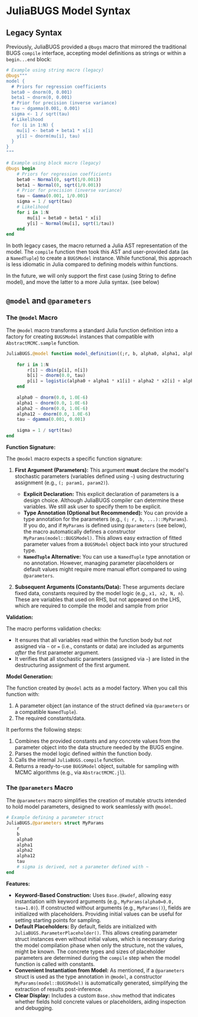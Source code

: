 # JuliaBUGS Model Syntax

## Legacy Syntax

Previously, JuliaBUGS provided a `@bugs` macro that mirrored the traditional BUGS `compile` interface, accepting model definitions as strings or within a `begin...end` block:

```julia
# Example using string macro (legacy)
@bugs"""
model {
  # Priors for regression coefficients
  beta0 ~ dnorm(0, 0.001)
  beta1 ~ dnorm(0, 0.001)
  # Prior for precision (inverse variance)
  tau ~ dgamma(0.001, 0.001)
  sigma <- 1 / sqrt(tau)
  # Likelihood
  for (i in 1:N) {
    mu[i] <- beta0 + beta1 * x[i]
    y[i] ~ dnorm(mu[i], tau)
  }
}
"""

# Example using block macro (legacy)
@bugs begin
    # Priors for regression coefficients
    beta0 ~ Normal(0, sqrt(1/0.001))
    beta1 ~ Normal(0, sqrt(1/0.001))
    # Prior for precision (inverse variance)
    tau ~ Gamma(0.001, 1/0.001)
    sigma = 1 / sqrt(tau)
    # Likelihood
    for i in 1:N
        mu[i] = beta0 + beta1 * x[i]
        y[i] ~ Normal(mu[i], sqrt(1/tau))
    end
end
```

In both legacy cases, the macro returned a Julia AST representation of the model. The `compile` function then took this AST and user-provided data (as a `NamedTuple`) to create a `BUGSModel` instance. While functional, this approach is less idiomatic in Julia compared to defining models within functions.

In the future, we will only support the first case (using String to define model), and move the latter to a more Julia syntax. (see below)

## `@model` and `@parameters`


### The `@model` Macro

The `@model` macro transforms a standard Julia function definition into a factory for creating `BUGSModel` instances that compatible with `AbstractMCMC.sample` function.

```julia
JuliaBUGS.@model function model_definition((;r, b, alpha0, alpha1, alpha2, alpha12, tau)::MyParams, x1, x2, N, n)
    
    for i in 1:N
        r[i] ~ dbin(p[i], n[i])
        b[i] ~ dnorm(0.0, tau)
        p[i] = logistic(alpha0 + alpha1 * x1[i] + alpha2 * x2[i] + alpha12 * x1[i] * x2[i] + b[i])
    end
    
    alpha0 ~ dnorm(0.0, 1.0E-6)
    alpha1 ~ dnorm(0.0, 1.0E-6)
    alpha2 ~ dnorm(0.0, 1.0E-6)
    alpha12 ~ dnorm(0.0, 1.0E-6)
    tau ~ dgamma(0.001, 0.001)
    
    sigma = 1 / sqrt(tau)
end
```

**Function Signature:**

The `@model` macro expects a specific function signature:

1.  **First Argument (Parameters):** This argument **must** declare the model's stochastic parameters (variables defined using `~`) using destructuring assignment (e.g., `(; param1, param2)`).
    *   **Explicit Declaration:** This explicit declaration of parameters is a design choice. Although JuliaBUGS compiler can determine these variables. We still ask user to specify them to be explicit. 
    *   **Type Annotation (Optional but Recommended):** You can provide a type annotation for the parameters (e.g., `(; r, b, ...)::MyParams`). If you do, and if `MyParams` is defined using `@parameters` (see below), the macro automatically defines a constructor `MyParams(model::BUGSModel)`. This allows easy extraction of fitted parameter values from a `BUGSModel` object back into your structured type.
    *   **`NamedTuple` Alternative:** You can use a `NamedTuple` type annotation or no annotation. However, managing parameter placeholders or default values might require more manual effort compared to using `@parameters`.

2.  **Subsequent Arguments (Constants/Data):** These arguments declare fixed data, constants required by the model logic (e.g., `x1, x2, N, n`). These are variables that used on RHS, but not appeared on the LHS, which are required to compile the model and sample from prior

**Validation:**

The macro performs validation checks:

*   It ensures that all variables read within the function body but *not* assigned via `~` or `=` (i.e., constants or data) are included as arguments *after* the first parameter argument.
*   It verifies that all stochastic parameters (assigned via `~`) are listed in the destructuring assignment of the first argument.

**Model Generation:**

The function created by `@model` acts as a model factory. When you call this function with:

1.  A parameter object (an instance of the struct defined via `@parameters` or a compatible `NamedTuple`).
2.  The required constants/data.

It performs the following steps:

1.  Combines the provided constants and any concrete values from the parameter object into the data structure needed by the BUGS engine.
2.  Parses the model logic defined within the function body.
3.  Calls the internal `JuliaBUGS.compile` function.
4.  Returns a ready-to-use `BUGSModel` object, suitable for sampling with MCMC algorithms (e.g., via `AbstractMCMC.jl`).

### The `@parameters` Macro

The `@parameters` macro simplifies the creation of mutable structs intended to hold model parameters, designed to work seamlessly with `@model`.

```julia
# Example defining a parameter struct
JuliaBUGS.@parameters struct MyParams
    r
    b
    alpha0
    alpha1
    alpha2
    alpha12
    tau
    # sigma is derived, not a parameter defined with ~
end
```

**Features:**

*   **Keyword-Based Construction:** Uses `Base.@kwdef`, allowing easy instantiation with keyword arguments (e.g., `MyParams(alpha0=0.0, tau=1.0)`). If constructed without arguments (e.g., `MyParams()`), fields are initialized with placeholders. Providing initial values can be useful for setting starting points for sampling.
*   **Default Placeholders:** By default, fields are initialized with `JuliaBUGS.ParameterPlaceholder()`. This allows creating parameter struct instances even without initial values, which is necessary during the model compilation phase when only the structure, not the values, might be known. The concrete types and sizes of placeholder parameters are determined during the `compile` step when the model function is called with constants.
*   **Convenient Instantiation from Model:** As mentioned, if a `@parameters` struct is used as the type annotation in `@model`, a constructor `MyParams(model::BUGSModel)` is automatically generated, simplifying the extraction of results post-inference.
*   **Clear Display:** Includes a custom `Base.show` method that indicates whether fields hold concrete values or placeholders, aiding inspection and debugging.

